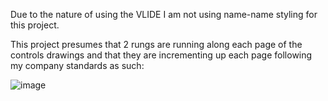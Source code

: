 Due to the nature of using the VLIDE I am not using name-name styling for this project. 

This project presumes that 2 rungs are running along each page of the controls drawings and that they are incrementing up each page following my company standards as such:

![image](https://github.com/user-attachments/assets/7d38b9b7-dde4-4188-ad47-854661a187a2)


